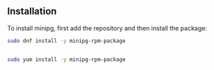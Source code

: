 ## Installation

To install minipg, first add the repository and then install the package:

```bash
sudo dnf install -y minipg-rpm-package


sudo yum install -y minipg-rpm-package

